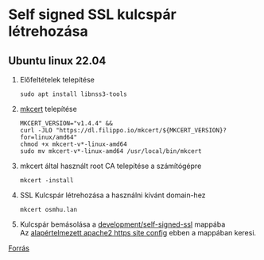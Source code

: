 # Self signed SSL kulcspár létrehozása

## Ubuntu linux 22.04

1. Előfeltételek telepítése

    ```shell
    sudo apt install libnss3-tools
    ```

2. [mkcert] telepítése

    ```shell
    MKCERT_VERSION="v1.4.4" &&
    curl -JLO "https://dl.filippo.io/mkcert/${MKCERT_VERSION}?for=linux/amd64"
    chmod +x mkcert-v*-linux-amd64
    sudo mv mkcert-v*-linux-amd64 /usr/local/bin/mkcert
    ```

3. mkcert által használt root CA telepítése a számítógépre

    ```shell
    mkcert -install
    ```

4. SSL Kulcspár létrehozása a használni kívánt domain-hez

    ```shell
    mkcert osmhu.lan
    ```

5. Kulcspár bemásolása a [development/self-signed-ssl](.) mappába  
    Az [alapértelmezett apache2 https site config](../apache2/osmhu-ssl.conf) ebben a mappában keresi.

[Forrás](https://kifarunix.com/create-locally-trusted-ssl-certificates-with-mkcert-on-ubuntu-20-04/)

[mkcert]:
https://github.com/FiloSottile/mkcert
